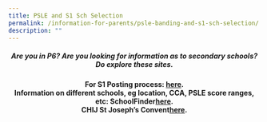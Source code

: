 ```yaml
---
title: PSLE and S1 Sch Selection
permalink: /information-for-parents/psle-banding-and-s1-sch-selection/
description: ""
---
```

<h5 style="text-align: center;"><strong>Are you in P6? Are you looking for information as to secondary schools? </br>Do explore these sites.</strong></h5>
<p style="text-align: center;"><strong>For S1 Posting process: <a href="https://www.moe.gov.sg/secondary" target="_blank" rel="noopener">here</a>.<br /></strong>
	<strong>Information on different schools, eg location, CCA, PSLE score ranges, etc: SchoolFinder<a href="https://www.moe.gov.sg/schoolfinder?journey=Secondary%20school" target="_blank" rel="noopener">here</a>.<br /></strong>
	<strong>CHIJ St Joseph’s Convent<a href="https://chijstjosephsconvent.moe.edu.sg/" target="_blank" rel="noopener">here</a>.</strong></p>
